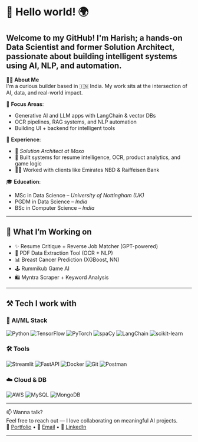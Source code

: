 # 👋 Hello world! 🌍  
Welcome to my GitHub! I'm Harish; a hands-on **Data Scientist** and former **Solution Architect**, passionate about building intelligent systems using **AI**, **NLP**, and **automation**.
---

🧑‍💻 **About Me**  
I'm a curious builder based in 🇮🇳 India. My work sits at the intersection of AI, data, and real-world impact.

🎯 **Focus Areas**:
- Generative AI and LLM apps with LangChain & vector DBs
- OCR pipelines, RAG systems, and NLP automation
- Building UI + backend for intelligent tools

💼 **Experience**:
- 🏢 *Solution Architect at Moxo*  
- 🤖 Built systems for resume intelligence, OCR, product analytics, and game logic  
- 👨‍💻 Worked with clients like Emirates NBD & Raiffeisen Bank  

🎓 **Education**:
- MSc in Data Science – *University of Nottingham (UK)*  
- PGDM in Data Science – *India*  
- BSc in Computer Science – *India*

---

## 🔭 What I’m Working on

- ✨ Resume Critique + Reverse Job Matcher (GPT-powered)
- 📄 PDF Data Extraction Tool (OCR + NLP)
- 📊 Breast Cancer Prediction (XGBoost, NN)
- 🕹️ Rummikub Game AI
- 🛍️ Myntra Scraper + Keyword Analysis

---

## ⚒️ Tech I work with

### 🧠 AI/ML Stack
![Python](https://img.shields.io/badge/Python-3776AB?logo=python&logoColor=white)
![TensorFlow](https://img.shields.io/badge/TensorFlow-FF6F00?logo=tensorflow&logoColor=white)
![PyTorch](https://img.shields.io/badge/PyTorch-EE4C2C?logo=pytorch&logoColor=white)
![spaCy](https://img.shields.io/badge/spaCy-09A3D5?logo=spacy&logoColor=white)
![LangChain](https://img.shields.io/badge/LangChain-000000?logo=data&logoColor=white)
![scikit-learn](https://img.shields.io/badge/scikit--learn-F7931E?logo=scikit-learn&logoColor=white)

### 🛠️ Tools
![Streamlit](https://img.shields.io/badge/Streamlit-FF4B4B?logo=streamlit&logoColor=white)
![FastAPI](https://img.shields.io/badge/FastAPI-009688?logo=fastapi&logoColor=white)
![Docker](https://img.shields.io/badge/Docker-2496ED?logo=docker&logoColor=white)
![Git](https://img.shields.io/badge/Git-F05032?logo=git&logoColor=white)
![Postman](https://img.shields.io/badge/Postman-FF6C37?logo=postman&logoColor=white)

### ☁️ Cloud & DB
![AWS](https://img.shields.io/badge/AWS-232F3E?logo=amazon-aws&logoColor=white)
![MySQL](https://img.shields.io/badge/MySQL-4479A1?logo=mysql&logoColor=white)
![MongoDB](https://img.shields.io/badge/MongoDB-47A248?logo=mongodb&logoColor=white)

---

📫 Wanna talk?  
Feel free to reach out — I love collaborating on meaningful AI projects.  
📌 [Portfolio](https://type.link/preview/harishmohan1598/home) • 📧 [Email](mailto:me@harishm.dev111) • 💬 [LinkedIn](https://www.linkedin.com/in/harishm1998/)

---
